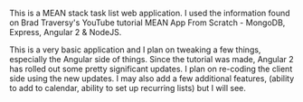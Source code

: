 This is a MEAN stack task list web application.  I used the information found on Brad Traversy's YouTube tutorial MEAN App From Scratch - MongoDB, Express, Angular 2 & NodeJS. 

This is a very basic application and I plan on tweaking a few things, especially the Angular side of things.  Since the tutorial was made, Angular 2 has rolled out some pretty significant updates.  I plan on re-coding the client side using the new updates.  I may also add a few additional features, (ability to add to calendar, ability to set up recurring lists) but I will see.  

 
